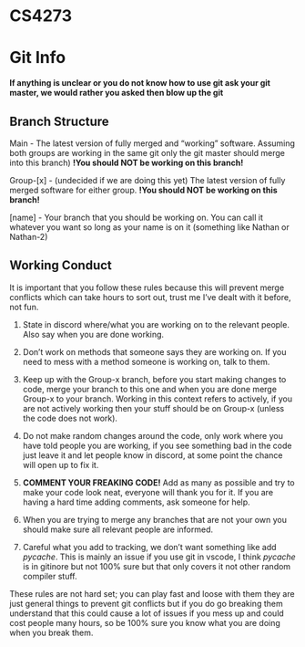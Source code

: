 # CS4273

# Git Info

**If anything is unclear or you do not know how to use git ask your git master, we would rather you asked then blow up the git**

## Branch Structure

Main - The latest version of fully merged and “working” software. Assuming both groups are working in the same git only the git master should merge into this branch) **!You should NOT be working on this branch!**

Group-[x] - (undecided if we are doing this yet) The latest version of fully merged software for either group. **!You should NOT be working on this branch!**

[name] - Your branch that you should be working on. You can call it whatever you want so long as your name is on it (something like Nathan or Nathan-2)

## Working Conduct

It is important that you follow these rules because this will prevent merge conflicts which can take hours to sort out, trust me I’ve dealt with it before, not fun.

1) State in discord where/what you are working on to the relevant people. Also say when you are done working.

2) Don’t work on methods that someone says they are working on. If you need to mess with a method someone is working on, talk to them.

3) Keep up with the Group-x branch, before you start making changes to code, merge your branch to this one and when you are done merge Group-x to your branch. Working in this context refers to actively, if you are not actively working then your stuff should be on Group-x (unless the code does not work).
4) Do not make random changes around the code, only work where you have told people you are working, if you see something bad in the code just leave it and let people know in discord, at some point the chance will open up to fix it.

5) **COMMENT YOUR FREAKING CODE!** Add as many as possible and try to make your code look neat, everyone will thank you for it. If you are having a hard time adding comments, ask someone for help.

6) When you are trying to merge any branches that are not your own you should make sure all relevant people are informed.

7) Careful what you add to tracking, we don’t want something like add _pycache_. This is mainly an issue if you use git in vscode, I think _pycache_ is in gitinore but not 100% sure but that only covers it not other random compiler stuff.

These rules are not hard set; you can play fast and loose with them they are just general things to prevent git conflicts but if you do go breaking them understand that this could cause a lot of issues if you mess up and could cost people many hours, so be 100% sure you know what you are doing when you break them.


